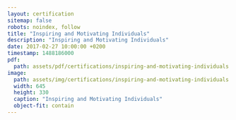 ```yaml
---
layout: certification
sitemap: false
robots: noindex, follow
title: "Inspiring and Motivating Individuals"
description: "Inspiring and Motivating Individuals"
date: 2017-02-27 10:00:00 +0200
timestamp: 1488186000
pdf:
  path: assets/pdf/certifications/inspiring-and-motivating-individuals.pdf
image:
  path: assets/img/certifications/inspiring-and-motivating-individuals.webp
  width: 645
  height: 330
  caption: "Inspiring and Motivating Individuals"
  object-fit: contain
---
```

